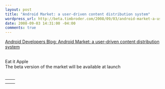 ```yaml
--- 
layout: post
title: "Android Market: a user-driven content distribution system"
wordpress_url: http://beta.timbroder.com/2008/09/03/android-market-a-user-driven-content-distribution-system/
date: 2008-09-03 14:31:00 -04:00
comments: true
---
```

<a href="http://android-developers.blogspot.com/2008/08/android-market-user-driven-content.html">Android Developers Blog: Android Market: a user-driven content distribution system</a><br /><br />

Eat it Apple<br />
The beta version of the market will be available at launch<br /><br />
<table><tr><td> 
<img style="display:block;" src="http://3.bp.blogspot.com/_-e06f1q-QQE/SLbW0tDkvKI/AAAAAAAAAF8/0eQVyZFDSCo/s320/1.png" border="0" alt=""id="BLOGGER_PHOTO_ID_5239611417428278434" />
</td><td>
<img style="display:block;" src="http://4.bp.blogspot.com/_-e06f1q-QQE/SLbW928wXxI/AAAAAAAAAGE/HbP2fKv0hJE/s320/2.png" border="0" alt=""id="BLOGGER_PHOTO_ID_5239611574702858002" />
</td></tr><tr><td>
<img style="display:block;" src="http://4.bp.blogspot.com/_-e06f1q-QQE/SLbXEL6PcQI/AAAAAAAAAGM/SJKe1ay0_Ws/s320/3.png" border="0" alt=""id="BLOGGER_PHOTO_ID_5239611683408670978" />
</td><td>
<img style="display:block;" src="http://1.bp.blogspot.com/_-e06f1q-QQE/SLbXI1U1D5I/AAAAAAAAAGU/PXiiPQS42q0/s320/4.png" border="0" alt=""id="BLOGGER_PHOTO_ID_5239611763245518738" />
</td></tr></table>
